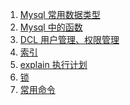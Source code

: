 1. [Mysql 常用数据类型][mysql01]
1. [Mysql 中的函数][mysql02]
1. [DCL 用户管理、权限管理][dcl]
1. [索引][index]
1. [explain 执行计划][explain]
1. [锁][lock]
1. [常用命令][common]









[common]: https://fgq233.github.io/md/mysql/common
[lock]: https://fgq233.github.io/md/mysql/lock
[dcl]: https://fgq233.github.io/md/mysql/dcl
[explain]: https://fgq233.github.io/md/mysql/explain
[index]: https://fgq233.github.io/md/mysql/index
[mysql01]: https://fgq233.github.io/md/mysql/mysql01
[mysql02]: https://fgq233.github.io/md/mysql/mysql02
[mysql03]: https://fgq233.github.io/md/mysql/mysql03
